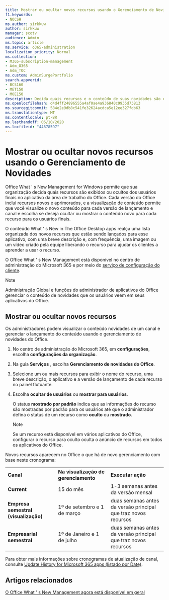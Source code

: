 ```yaml
---
title: Mostrar ou ocultar novos recursos usando o Gerenciamento de Novidades
f1.keywords:
- NOCSH
ms.author: sirkkuw
author: sirkkuw
manager: scotv
audience: Admin
ms.topic: article
ms.service: o365-administration
localization_priority: Normal
ms.collection:
- M365-subscription-management
- Adm_O365
- Adm_TOC
ms.custom: AdminSurgePortfolio
search.appverid:
- BCS160
- MET150
- MOE150
description: Decida quais recursos e o conteúdo de suas novidades são exibidos ou ocultos dos usuários finais no Office What ' s New Management for Office Desktop apps.
ms.openlocfilehash: d4d4ff24896555a4af0ae4a936840c9935d73813
ms.sourcegitcommit: 584e2e9db8c541fe32624acdca5e12ee327fdb63
ms.translationtype: MT
ms.contentlocale: pt-BR
ms.lasthandoff: 06/10/2020
ms.locfileid: "44678597"
---
```

# <a name="show-or-hide-new-features-using-whats-new-management"></a>Mostrar ou ocultar novos recursos usando o Gerenciamento de Novidades

Office What ' s New Management for Windows permite que sua organização decida quais recursos são exibidos ou ocultos dos usuários finais no aplicativo da área de trabalho do Office. Cada versão do Office inclui recursos novos e aprimorados, e a visualização de conteúdo permite que você visualize o novo conteúdo para cada versão de lançamento e canal e escolha se deseja ocultar ou mostrar o conteúdo novo para cada recurso para os usuários finais. 

O conteúdo What ' s New in The Office Desktop apps realça uma lista organizada dos novos recursos que estão sendo lançados para esse aplicativo, com uma breve descrição e, com frequência, uma imagem ou um vídeo criado pela equipe liberando o recurso para ajudar os clientes a aprender a usar o recurso. 

O Office What ' s New Management está disponível no centro de administração do Microsoft 365 e por meio do [serviço de configuração do cliente](https://config.office.com).

> [!NOTE]
> Administração Global e funções do administrador de aplicativos do Office gerenciar o conteúdo de novidades que os usuários veem em seus aplicativos do Office.

##  <a name="show-or-hide-new-features"></a>Mostrar ou ocultar novos recursos 

Os administradores podem visualizar o conteúdo novidades de um canal e gerenciar o lançamento do conteúdo usando o gerenciamento de novidades do Office.

1. No centro de administração do Microsoft 365, em **configurações**, escolha **configurações da organização**.

2. Na guia **Serviços** , escolha **Gerenciamento de novidades do Office**.

3. Selecione um ou mais recursos para exibir o nome do recurso, uma breve descrição, o aplicativo e a versão de lançamento de cada recurso no painel flutuante.

4. Escolha **ocultar de usuários** ou **mostrar para usuários**.  

    O status **mostrado por padrão** indica que as informações do recurso são mostradas por padrão para os usuários até que o administrador defina o status de um recurso como **oculto** ou **mostrado**.  

    > [!NOTE]
    > Se um recurso está disponível em vários aplicativos do Office, configurar o recurso para oculto oculta o anúncio de recursos em todos os aplicativos do Office.

Novos recursos aparecem no Office o que há de novo gerenciamento com base neste cronograma:

||||
|:-----|:-----|:-----|
|**Canal** <br/> |**Na visualização de gerenciamento** <br/> |**Executar ação** <br/> |
|**Current** <br/> |15 do mês  <br/> |1-3 semanas antes da versão mensal <br/> |
|**Empresa semestral (visualização)** <br/> |1º de setembro e 1 de março <br/> | duas semanas antes da versão principal que traz novos recursos
|**Empresarial semestral** <br/> |1º de Janeiro e 1 de julho <br/> | duas semanas antes da versão principal que traz novos recursos<br/> |

Para obter mais informações sobre cronogramas de atualização de canal, consulte [Update History for Microsoft 365 apps (listado por Date)](https://docs.microsoft.com/officeupdates/update-history-microsoft365-apps-by-date).

## <a name="related-articles"></a>Artigos relacionados

[O Office What ' s New Management agora está disponível em geral](https://techcommunity.microsoft.com/t5/microsoft-365-blog/office-what-s-new-management-is-now-generally-available/ba-p/1179954)